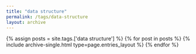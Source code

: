 ```yaml
---
title: "data structure"
permalink: /tags/data-structure
layout: archive
---
```


{% assign posts = site.tags.['data structure'] %}
{% for post in posts %} {% include archive-single.html type=page.entries_layout %} {% endfor %}